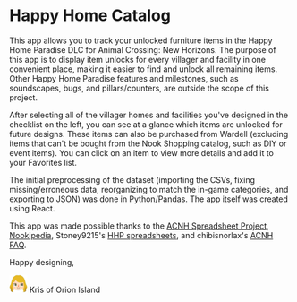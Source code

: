 # Happy Home Catalog

This app allows you to track your unlocked furniture items in the Happy Home Paradise DLC for Animal Crossing: New Horizons. The purpose of this app is to display item unlocks for every villager and facility in one convenient place, making it easier to find and unlock all remaining items. Other Happy Home Paradise features and milestones, such as soundscapes, bugs, and pillars/counters, are outside the scope of this project.

After selecting all of the villager homes and facilities you've designed in the checklist on the left, you can see at a glance which items are unlocked for future designs. These items can also be purchased from Wardell (excluding items that can't be bought from the Nook Shopping catalog, such as DIY or event items). You can click on an item to view more details and add it to your Favorites list.

The initial preprocessing of the dataset (importing the CSVs, fixing missing/erroneous data, reorganizing to match the in-game categories, and exporting to JSON) was done in Python/Pandas. The app itself was created using React.

This app was made possible thanks to the [ACNH Spreadsheet Project](https://tinyurl.com/acnh-sheet), [Nookipedia](https://nookipedia.com), Stoney9215's [HHP spreadsheets](https://docs.google.com/spreadsheets/d/1xifIDl8gwjzleKx3XWFynEHTcSJ4jA8qQ-uFlRsSu8A/edit?usp=sharing), and chibisnorlax's [ACNH FAQ](https://chibisnorlax.github.io/acnhfaq/hhp/unlocks/).

Happy designing,

<img src="src\assets\icons\kris-icon.png" width="32"/> Kris of Orion Island
